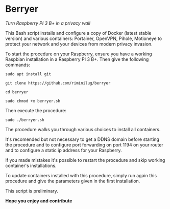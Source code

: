 # Berryer
*Turn Raspberry PI 3 B+ in a privacy wall*

This Bash script installs and configure a copy of Docker (latest stable version) and various containers: Portainer, OpenVPN, Pihole, Motioneye to protect your network and your devices from modern privacy invasion.

To start the procedure on your Raspberry, ensure you have a working Raspbian installation in a Raspberry PI 3 B+.
Then give the following commands:

`sudo apt install git`

`git clone https://github.com/riminilug/berryer`

`cd berryer`

`sudo chmod +x berryer.sh`

Then execute the procedure:

`sudo ./berryer.sh`

The procedure walks you through various choices to install all containers.

It's recomended but not necessary to get a DDNS domain before starting the procedure and to configure port forwarding on port 1194 on your router and to configure a static ip address for your Raspberry.

If you made mistakes it's possible to restart the procedure and skip working container's installations.

To update containers installed with this procedure, simply run again this procedure and give the parameters given in the first installation.

This script is preliminary.

**Hope you enjoy and contribute**